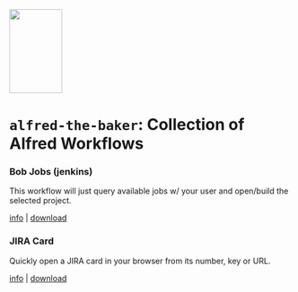 <img src="https://cloud.githubusercontent.com/assets/449520/10813546/425f199c-7e20-11e5-84bb-61b33446725f.png" width="94px" height="150px">

# `alfred-the-baker`: Collection of Alfred Workflows

### Bob Jobs (jenkins)

This workflow will just query available jobs w/ your user and open/build the selected project.

[info](https://github.com/Boulangerie/alfred-the-baker/blob/master/bob-jobs/) | [download](https://github.com/Boulangerie/alfred-the-baker/raw/master/bob-jobs/bobjobs.alfredworkflow)

### JIRA Card

Quickly open a JIRA card in your browser from its number, key or URL.

[info](https://github.com/Boulangerie/alfred-the-baker/blob/master/jira-card/) | [download](https://github.com/Boulangerie/alfred-the-baker/raw/master/jira-card/JIRA.alfredworkflow)
